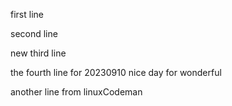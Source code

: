 first line

second line

new third line

the fourth line for 20230910 nice day for wonderful


another line from linuxCodeman
